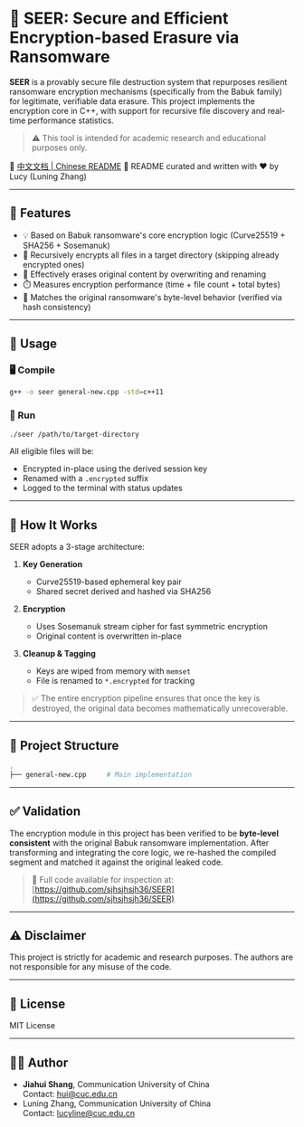 # 🔐 SEER: Secure and Efficient Encryption-based Erasure via Ransomware

**SEER** is a provably secure file destruction system that repurposes resilient ransomware encryption mechanisms (specifically from the Babuk family) for legitimate, verifiable data erasure. This project implements the encryption core in C++, with support for recursive file discovery and real-time performance statistics.

> ⚠️ This tool is intended for academic research and educational purposes only.

📖 [中文文档 | Chinese README](./README_zh.md)
📘 README curated and written with ❤️ by Lucy (Luning Zhang)

---

## 📌 Features

- 💡 Based on Babuk ransomware's core encryption logic (Curve25519 + SHA256 + Sosemanuk)
- 🔁 Recursively encrypts all files in a target directory (skipping already encrypted ones)
- 🧹 Effectively erases original content by overwriting and renaming
- ⏱️ Measures encryption performance (time + file count + total bytes)
- 🧪 Matches the original ransomware's byte-level behavior (verified via hash consistency)

---

## 🔧 Usage

### 🖥️ Compile

```bash
g++ -o seer general-new.cpp -std=c++11
```

### 🚀 Run

```bash
./seer /path/to/target-directory
```

All eligible files will be:
- Encrypted in-place using the derived session key
- Renamed with a `.encrypted` suffix
- Logged to the terminal with status updates

---

## 🔐 How It Works

SEER adopts a 3-stage architecture:

1. **Key Generation**  
   - Curve25519-based ephemeral key pair
   - Shared secret derived and hashed via SHA256

2. **Encryption**  
   - Uses Sosemanuk stream cipher for fast symmetric encryption
   - Original content is overwritten in-place

3. **Cleanup & Tagging**  
   - Keys are wiped from memory with `memset`
   - File is renamed to `*.encrypted` for tracking

> ✅ The entire encryption pipeline ensures that once the key is destroyed, the original data becomes mathematically unrecoverable.

---

## 📂 Project Structure

```bash
.
├── general-new.cpp     # Main implementation
```

---

## ✅ Validation

The encryption module in this project has been verified to be **byte-level consistent** with the original Babuk ransomware implementation. After transforming and integrating the core logic, we re-hashed the compiled segment and matched it against the original leaked code.  
> 🔎 Full code available for inspection at: [https://github.com/sjhsjhsjh36/SEER](https://github.com/sjhsjhsjh36/SEER)

---

## ⚠️ Disclaimer

This project is strictly for academic and research purposes. The authors are not responsible for any misuse of the code.

---

## 📄 License

MIT License 

---

## 👩‍💻 Author

- **Jiahui Shang**, Communication University of China  
  Contact: [hui@cuc.edu.cn](mailto:hui@cuc.edu.cn)
- Luning Zhang, Communication University of China  
  Contact: [lucyline@cuc.edu.cn](mailto:lucyline@cuc.edu.cn)
